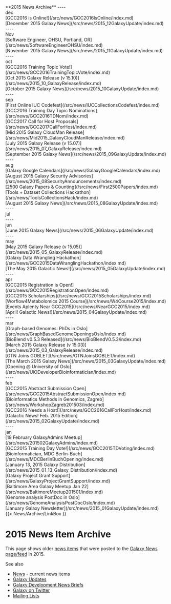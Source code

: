<div class='linkbox'>
**2015 News Archive**
----
<div class='right'>dec</div>
[GCC2016 is Online!](/src/news/GCC2016IsOnline/index.md)<br />
[December 2015 Galaxy News](/src/news/2015_12GalaxyUpdate/index.md)<br />
----
<div class='right'>Nov</div>
[Software Engineer, OHSU, Portland, OR](/src/news/SoftwareEngineerOHSU/index.md)<br />
[November 2015 Galaxy News](/src/news/2015_11GalaxyUpdate/index.md)<br />
----
<div class='right'>oct</div>
[GCC2016 Training Topic Vote!](/src/news/GCC2016TrainingTopicVote/index.md)<br />
[Oct 2015 Galaxy Release (v 15.10)](/src/news/2015_10_GalaxyRelease/index.md)<br />
[October 2015 Galaxy News](/src/news/2015_10GalaxyUpdate/index.md)<br />
----
<div class='right'>sep</div>
[First Online IUC Codefest](/src/news/IUCCollectionsCodefest/index.md)<br />
[GCC2016 Training Day Topic Nominations](/src/news/GCC2016TDNom/index.md)<br />
[GCC2017 Call for Host Proposals](/src/news/GCC2017CallForHost/index.md)<br />
[Mid 2015 Galaxy CloudMan Release](/src/news/Mid2015_GalaxyCloudManRelease/index.md)<br />
[July 2015 Galaxy Release (v 15.07)](/src/news/2015_07_GalaxyRelease/index.md)<br />
[September 2015 Galaxy News](/src/news/2015_09GalaxyUpdate/index.md)<br />
----
<div class='right'>aug</div>
[Galaxy Google Calendars](/src/news/GalaxyGoogleCalendars/index.md)<br />
[August 2015 Galaxy Security Advisories](/src/news/2015_08SecurityAnnouncements/index.md)<br />
[2500 Galaxy Papers & Counting](/src/news/First2500Papers/index.md)<br />
[Tools + Dataset Collections Hackathon](/src/news/ToolsCollectionsHack/index.md)<br />
[August 2015 Galaxy News](/src/news/2015_08GalaxyUpdate/index.md)<br />
----
<div class='right'>jul</div>
----
<div class='right'>jun</div>
[June 2015 Galaxy News](/src/news/2015_06GalaxyUpdate/index.md)<br />
----
<div class='right'>may</div>
[May 2015 Galaxy Release (v 15.05)](/src/news/2015_05_GalaxyRelease/index.md)<br />
[Galaxy Data Wrangling Hackathon](/src/news/GCC2015DataWranglingHackathon/index.md)<br />
[The May 2015 Galactic News!](/src/news/2015_05GalaxyUpdate/index.md)<br />
----
<div class='right'>apr</div>
[GCC2015 Registration is Open!](/src/news/GCC2015RegistrationOpen/index.md)<br />
[GCC2015 Scholarships](/src/news/GCC2015Scholarships/index.md)<br />
[Worflow4Metabolomics 2015 Course](/src/news/W4Course2015/index.md)<br />
[Events Aplenty Near GCC2015](/src/news/NearGCC2015/index.md)<br />
[April! Galactic News!](/src/news/2015_04GalaxyUpdate/index.md)<br />
----
<div class='right'>mar</div>
[Graph-based Genomes: PhDs in Oslo](/src/news/GraphBasedGenomeOpeningsOslo/index.md)<br />
[BioBlend v0.5.3 Released](/src/news/BioBlendV0.5.3/index.md)<br />
[March 2015 Galaxy Release (v 15.03)](/src/news/2015_03_GalaxyRelease/index.md)<br />
[GTN Joins GOBLET](/src/news/GTNJoinsGOBLET/index.md)<br />
[The March 2015 Galaxy News](/src/news/2015_03GalaxyUpdate/index.md)<br />
[Opening @ University of Oslo](/src/news/UiODeveloperBioinformatician/index.md)<br />
----
<div class='right'>feb</div>
[GCC2015 Abstract Submission Open](/src/news/GCC2015AbstractSubmissionOpen/index.md)<br />
[Bioinformatics Methods in Genomics, Zagreb](/src/news/WorkshopZagreb201503/index.md)<br />
[GCC2016 Needs a Host!](/src/news/GCC2016CallForHost/index.md)<br />
[Galactic News! Feb. 2015 Edition](/src/news/2015_02GalaxyUpdate/index.md)<br />
----
<div class='right'>jan</div>
[19 February GalaxyAdmins Meetup](/src/news/201502GalaxyAdmins/index.md)<br />
[GCC2015 Training Day Vote!](/src/news/GCC2015TDVoting/index.md)<br />
[Bioinformatician, MDC Berlin-Buch](/src/news/MDCBerlinBuchOpening/index.md)<br />
[January 13, 2015 Galaxy Distribution](/src/news/2015_01_13_Galaxy_Distribution/index.md)<br />
[Galaxy Project Grant Support](/src/news/GalaxyProjectGrantSupport/index.md)<br />
[Baltimore Area Galaxy Meetup Jan 22](/src/news/BaltimoreMeetup201501/index.md)<br />
[Genome analysis PostDoc in Oslo](/src/news/GenomeAnalysisPostDocOslo/index.md)<br />
[January Galaxy Newsletter](/src/news/2015_01GalaxyUpdate/index.md)<br />
</div>
{{> News/Archive/LinkBox }}

# 2015 News Item Archive

This page shows older [news items](/src/news/index.md) that were posted to the [Galaxy News page/feed](/src/news/index.md) in 2015.

See also 
* [News](/src/news/index.md) - current news items
* [Galaxy Updates](/src/GalaxyUpdates/index.md)
* [Galaxy Development News Briefs](/src/DevNewsBriefs/index.md)
* [Galaxy on Twitter](/src/GalaxyOnTwitter/index.md)
* [Mailing Lists](/src/MailingLists/index.md)

<div class='newsItemList'>
 

